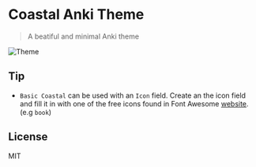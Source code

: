 # Coastal Anki Theme

> A beatiful and minimal Anki theme

![Theme](../assets/coastal.png)

## Tip
- `Basic Coastal` can be used with an `Icon` field. Create an the icon field and fill it in with one of the free icons found in Font Awesome [website](https://fontawesome.com/search?s=solid%2Cbrands). (e.g `book`)

## License

MIT
